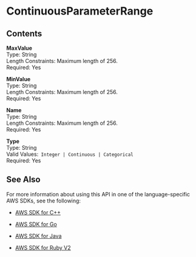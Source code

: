 # ContinuousParameterRange<a name="API_hpo_ContinuousParameterRange"></a>

## Contents<a name="API_hpo_ContinuousParameterRange_Contents"></a>

 **MaxValue**   
Type: String  
Length Constraints: Maximum length of 256\.  
Required: Yes

 **MinValue**   
Type: String  
Length Constraints: Maximum length of 256\.  
Required: Yes

 **Name**   
Type: String  
Length Constraints: Maximum length of 256\.  
Required: Yes

 **Type**   
Type: String  
Valid Values:` Integer | Continuous | Categorical`   
Required: Yes

## See Also<a name="API_hpo_ContinuousParameterRange_SeeAlso"></a>

For more information about using this API in one of the language\-specific AWS SDKs, see the following:

+  [AWS SDK for C\+\+](http://docs.aws.amazon.com/goto/SdkForCpp/sagemakerhpo-2017-11-08/ContinuousParameterRange) 

+  [AWS SDK for Go](http://docs.aws.amazon.com/goto/SdkForGoV1/sagemakerhpo-2017-11-08/ContinuousParameterRange) 

+  [AWS SDK for Java](http://docs.aws.amazon.com/goto/SdkForJava/sagemakerhpo-2017-11-08/ContinuousParameterRange) 

+  [AWS SDK for Ruby V2](http://docs.aws.amazon.com/goto/SdkForRubyV2/sagemakerhpo-2017-11-08/ContinuousParameterRange) 